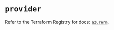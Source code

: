 # `provider`

Refer to the Terraform Registry for docs: [`azurerm`](https://registry.terraform.io/providers/hashicorp/azurerm/3.96.0/docs).
